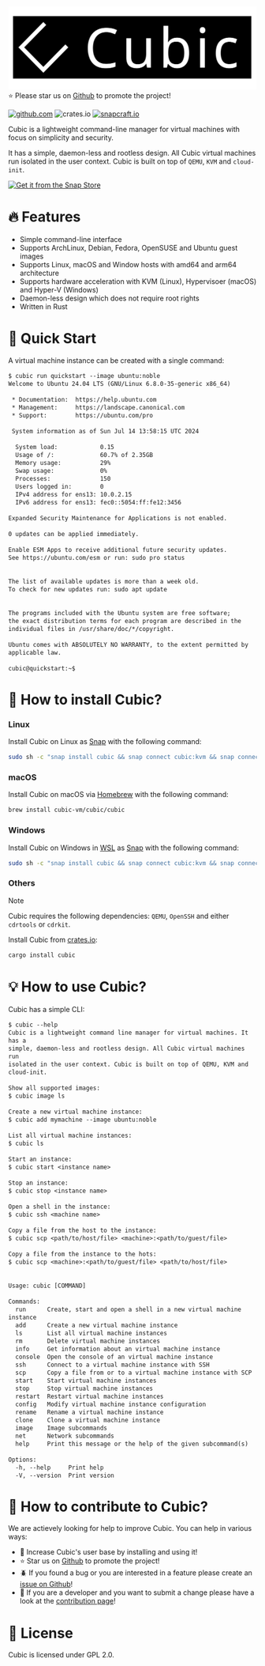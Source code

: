 [![Cubic](https://github.com/cubic-vm/cubic/blob/main/cubic.svg)](https://github.com/cubic-vm/cubic)
:star: Please star us on [Github](https://github.com/cubic-vm/cubic) to promote the project!

[![github.com](https://github.com/cubic-vm/cubic/actions/workflows/cubic.yml/badge.svg)](https://github.com/cubic-vm/cubic/actions/workflows/cubic.yml)
![crates.io](https://img.shields.io/crates/v/cubic.svg)
[![snapcraft.io](https://snapcraft.io/cubic/badge.svg)](https://snapcraft.io/cubic)


Cubic is a lightweight command-line manager for virtual machines with focus on simplicity and security.

It has a simple, daemon-less and rootless design. All Cubic virtual machines run isolated in the user context.
Cubic is built on top of `QEMU`, `KVM` and `cloud-init`.

[![Get it from the Snap Store](https://snapcraft.io/en/dark/install.svg)](https://snapcraft.io/cubic)

# :fire: Features

- Simple command-line interface
- Supports ArchLinux, Debian, Fedora, OpenSUSE and Ubuntu guest images
- Supports Linux, macOS and Window hosts with amd64 and arm64 architecture
- Supports hardware acceleration with KVM (Linux), Hypervisoer (macOS) and Hyper-V (Windows)
- Daemon-less design which does not require root rights
- Written in Rust

# :rocket: Quick Start

A virtual machine instance can be created with a single command:
```
$ cubic run quickstart --image ubuntu:noble
Welcome to Ubuntu 24.04 LTS (GNU/Linux 6.8.0-35-generic x86_64)

 * Documentation:  https://help.ubuntu.com
 * Management:     https://landscape.canonical.com
 * Support:        https://ubuntu.com/pro

 System information as of Sun Jul 14 13:58:15 UTC 2024

  System load:            0.15
  Usage of /:             60.7% of 2.35GB
  Memory usage:           29%
  Swap usage:             0%
  Processes:              150
  Users logged in:        0
  IPv4 address for ens13: 10.0.2.15
  IPv6 address for ens13: fec0::5054:ff:fe12:3456

Expanded Security Maintenance for Applications is not enabled.

0 updates can be applied immediately.

Enable ESM Apps to receive additional future security updates.
See https://ubuntu.com/esm or run: sudo pro status


The list of available updates is more than a week old.
To check for new updates run: sudo apt update


The programs included with the Ubuntu system are free software;
the exact distribution terms for each program are described in the
individual files in /usr/share/doc/*/copyright.

Ubuntu comes with ABSOLUTELY NO WARRANTY, to the extent permitted by
applicable law.

cubic@quickstart:~$
```

# :dizzy: How to install Cubic?

### Linux

Install Cubic on Linux as [Snap](https://snapcraft.io) with the following command:
```bash
sudo sh -c "snap install cubic && snap connect cubic:kvm && snap connect cubic:ssh-keys"
```

### macOS

Install Cubic on macOS via [Homebrew](https://brew.sh) with the following command:
```bash
brew install cubic-vm/cubic/cubic
```

### Windows

Install Cubic on Windows in [WSL](https://learn.microsoft.com/en-us/windows/wsl/install) as [Snap](https://snapcraft.io) with the following command:
```bash
sudo sh -c "snap install cubic && snap connect cubic:kvm && snap connect cubic:ssh-keys"
```

### Others

> [!NOTE]  
> Cubic requires the following dependencies: `QEMU`, `OpenSSH` and either `cdrtools` or `cdrkit`.

Install Cubic from [crates.io](https://crates.io/crates/cubic):
```bash
cargo install cubic
```

# :bulb: How to use Cubic?

Cubic has a simple CLI:
```
$ cubic --help
Cubic is a lightweight command line manager for virtual machines. It has a
simple, daemon-less and rootless design. All Cubic virtual machines run
isolated in the user context. Cubic is built on top of QEMU, KVM and cloud-init.

Show all supported images:
$ cubic image ls

Create a new virtual machine instance:
$ cubic add mymachine --image ubuntu:noble

List all virtual machine instances:
$ cubic ls

Start an instance:
$ cubic start <instance name>

Stop an instance:
$ cubic stop <instance name>

Open a shell in the instance:
$ cubic ssh <machine name>

Copy a file from the host to the instance:
$ cubic scp <path/to/host/file> <machine>:<path/to/guest/file>

Copy a file from the instance to the hots:
$ cubic scp <machine>:<path/to/guest/file> <path/to/host/file>


Usage: cubic [COMMAND]

Commands:
  run      Create, start and open a shell in a new virtual machine instance
  add      Create a new virtual machine instance
  ls       List all virtual machine instances
  rm       Delete virtual machine instances
  info     Get information about an virtual machine instance
  console  Open the console of an virtual machine instance
  ssh      Connect to a virtual machine instance with SSH
  scp      Copy a file from or to a virtual machine instance with SCP
  start    Start virtual machine instances
  stop     Stop virtual machine instances
  restart  Restart virtual machine instances
  config   Modify virtual machine instance configuration
  rename   Rename a virtual machine instance
  clone    Clone a virtual machine instance
  image    Image subcommands
  net      Network subcommands
  help     Print this message or the help of the given subcommand(s)

Options:
  -h, --help     Print help
  -V, --version  Print version
```

# :speech_balloon: How to contribute to Cubic?

We are actievely looking for help to improve Cubic.
You can help in various ways:
- :girl: Increase Cubic's user base by installing and using it!
- :star: Star us on [Github](https://github.com/cubic-vm/cubic) to promote the project!
- :beetle: If you found a bug or you are interested in a feature please create an [issue on Github](https://github.com/cubic-vm/cubic/issues)!
- :construction_worker: If you are a developer and you want to submit a change please have a look at the [contribution page](CONTRIBUTING.md)!

# 📃 License

Cubic is licensed under GPL 2.0.
